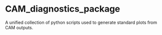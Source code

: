 # CAM_diagnostics_package
A unified collection of python scripts used to generate standard plots from CAM outputs.  
